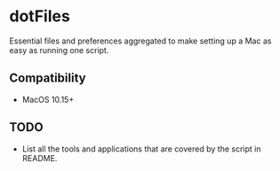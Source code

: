 # dotFiles

Essential files and preferences aggregated to make setting up a Mac as easy as running one script.

## Compatibility

- MacOS 10.15+

## TODO

- List all the tools and applications that are covered by the script in README.
